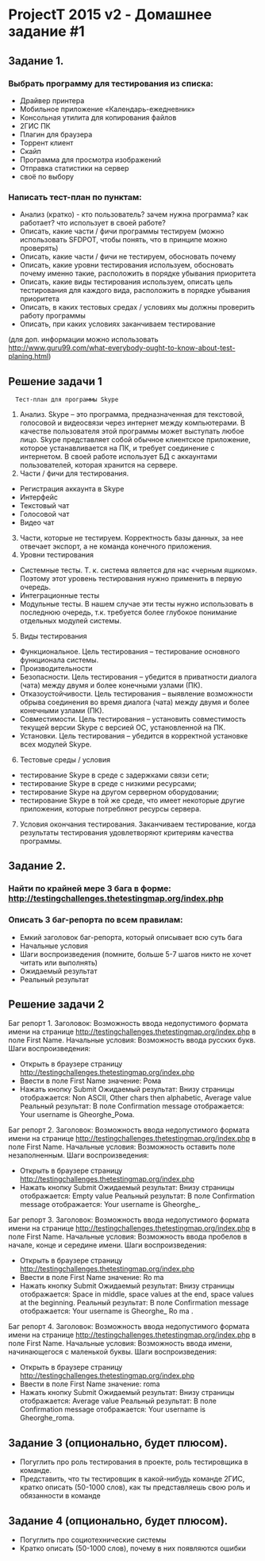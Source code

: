 # ProjectT 2015 v2 - Домашнее задание #1
## Задание 1.
### Выбрать программу для тестирования из списка:
- Драйвер принтера
- Мобильное приложение «Календарь-ежедневник»
- Консольная утилита для копирования файлов
- 2ГИС ПК
- Плагин для браузера 
- Торрент клиент
- Скайп
- Программа для просмотра изображений
- Отправка статистики на сервер
- своё по выбору

### Написать тест-план по пунктам:
- Анализ (кратко) - кто пользователь? зачем нужна программа? как работает? что использует в своей работе?
- Описать, какие части / фичи программы тестируем (можно использовать SFDPOT, чтобы понять, что в принципе можно проверять)
- Описать, какие части / фичи не тестируем, обосновать почему
- Описать, какие уровни тестирования используем, обосновать почему именно такие, расположить в порядке убывания приоритета
- Описать, какие виды тестирования используем, описать цель тестирования для каждого вида, расположить в порядке убывания приоритета
- Описать, в каких тестовых средах / условиях мы должны проверить работу программы
- Описать, при каких условиях заканчиваем тестирование

(для доп. информации можно использовать http://www.guru99.com/what-everybody-ought-to-know-about-test-planing.html)
## Решение задачи 1

      Тест-план для программы Skype
1.	Анализ. Skype – это программа, предназначенная для текстовой, голосовой и видеосвязи через интернет между компьютерами. В качестве пользователя этой программы может выступать любое лицо. Skype представляет собой обычное клиентское приложение, которое устанавливается на ПК, и требует соединение с интернетом. В своей работе использует БД с аккаунтами пользователей, которая хранится на сервере.
2.	Части / фичи для тестирования.
 - Регистрация аккаунта в Skype
 - Интерфейс
 - Текстовый чат
 - Голосовой чат
 - Видео чат
3.	Части, которые не тестируем. Корректность базы данных, за нее отвечает экспорт, а не команда конечного приложения.
4.	Уровни тестирования
 - Системные тесты. Т. к. система является для нас «черным ящиком». Поэтому этот уровень тестирования нужно применить в первую очередь.
 - Интеграционные тесты
 - Модульные тесты. В нашем случае эти тесты нужно использовать в последнюю очередь, т.к. требуется более глубокое понимание отдельных модулей системы.
5.	Виды тестирования
 - Функциональное. Цель тестирования – тестирование основного функционала системы.
 - Производительности
 - Безопасности. Цель тестирования – убедится в приватности диалога (чата) между двумя и более конечными узлами (ПК).
 - Отказоустойчивости. Цель тестирования – выявление возможности обрыва соединения во время диалога (чата) между двумя и более конечными узлами (ПК).
 - Совместимости. Цель тестирования – установить совместимость текущей версии Skype с версией ОС, установленной на ПК.
 - Установки. Цель тестирования – убедится в корректной установке всех модулей Skype.
6.	Тестовые среды / условия
 - тестирование Skype в среде с задержками связи сети;
 - тестирование Skype в среде с низкими ресурсами;
 - тестирование Skype на другом серверном оборудовании;
 - тестирование Skype в той же среде, что имеет некоторые другие приложения, которые потребляют ресурсы сервера.

7.	Условия окончания тестирования. Заканчиваем тестирование, когда результаты тестирования удовлетворяют критериям качества программы.

## Задание 2.

### Найти по крайней мере 3 бага в форме: http://testingchallenges.thetestingmap.org/index.php

### Описать 3 баг-репорта по всем правилам:
- Емкий заголовок баг-репорта, который описывает всю суть бага
- Начальные условия
- Шаги воспроизведения (помните, больше 5-7 шагов никто не хочет читать или выполнять)
- Ожидаемый результат
- Реальный результат
## Решение задачи 2

Баг репорт 1.
Заголовок: Возможность ввода недопустимого формата имени на странице http://testingchallenges.thetestingmap.org/index.php в поле First Name.
Начальные условия: Возможность ввода русских букв.
Шаги воспроизведения:
 - Открыть в браузере страницу http://testingchallenges.thetestingmap.org/index.php
 - Ввести в поле First Name значение: Рома
 - Нажать кнопку Submit
Ожидаемый результат: Внизу страницы отображается: Non ASCII, Other chars then alphabetic, Average value
Реальный результат: В поле Confirmation message отображается: Your username is Gheorghe_Рома.

Баг репорт 2.
Заголовок: Возможность ввода недопустимого формата имени на странице http://testingchallenges.thetestingmap.org/index.php в поле First Name.
Начальные условия: Возможность оставить поле незаполненным.
Шаги воспроизведения:
 - Открыть в браузере страницу http://testingchallenges.thetestingmap.org/index.php
 - Нажать кнопку Submit
Ожидаемый результат: Внизу страницы отображается: Empty value
Реальный результат: В поле Confirmation message отображается: Your username is Gheorghe_.

Баг репорт 3.
Заголовок: Возможность ввода недопустимого формата имени на странице http://testingchallenges.thetestingmap.org/index.php в поле First Name.
Начальные условия: Возможность ввода пробелов в начале, конце и середине имени.
Шаги воспроизведения:
 - Открыть в браузере страницу http://testingchallenges.thetestingmap.org/index.php
 - Ввести в поле First Name значение:   Ro  ma  
 - Нажать кнопку Submit
Ожидаемый результат: Внизу страницы отображается: Space in middle, space values at the end, space values at the beginning.
Реальный результат: В поле Confirmation message отображается: Your username is Gheorghe_  Ro  ma  .

Баг репорт 4.
Заголовок: Возможность ввода недопустимого формата имени на странице http://testingchallenges.thetestingmap.org/index.php в поле First Name.
Начальные условия: Возможность ввода имени, начинающегося с маленькой буквы.
Шаги воспроизведения:
 - Открыть в браузере страницу http://testingchallenges.thetestingmap.org/index.php
 - Ввести в поле First Name значение: roma
 - Нажать кнопку Submit
Ожидаемый результат: Внизу страницы отображается: Average value
Реальный результат: В поле Confirmation message отображается: Your username is Gheorghe_roma.

## Задание 3 (опционально, будет плюсом).
- Погуглить про роль тестирования в проекте, роль тестировщика в команде. 
- Представить, что ты тестировщик в какой-нибудь команде 2ГИС, кратко описать (50-1000 слов), как ты представляешь свою роль и обязанности в команде 

## Задание 4 (опционально, будет плюсом).
- Погуглить про социотехнические системы
- Кратко описать (50-1000 слов), почему в них появляются ошибки
